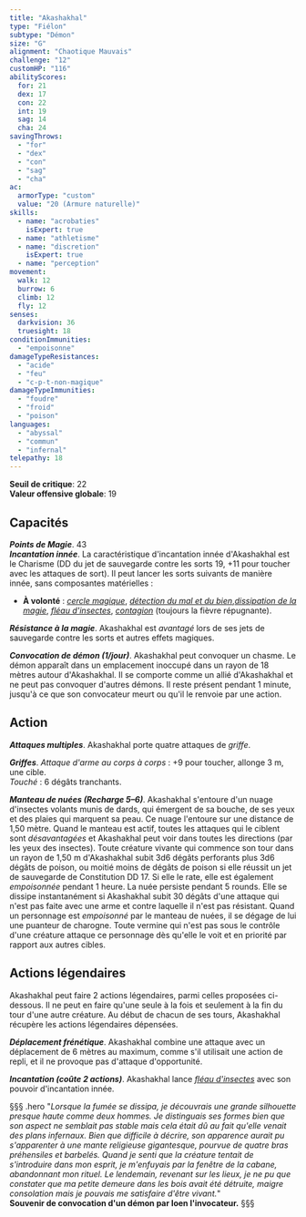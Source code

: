 ```yaml
---
title: "Akashakhal"
type: "Fiélon"
subtype: "Démon"
size: "G"
alignment: "Chaotique Mauvais"
challenge: "12"
customHP: "116"
abilityScores:
  for: 21
  dex: 17
  con: 22
  int: 19
  sag: 14
  cha: 24
savingThrows:
  - "for"
  - "dex"
  - "con"
  - "sag"
  - "cha"
ac:
  armorType: "custom"
  value: "20 (Armure naturelle)"
skills:
  - name: "acrobaties"
    isExpert: true
  - name: "athletisme"
  - name: "discretion"
    isExpert: true
  - name: "perception"
movement:
  walk: 12
  burrow: 6
  climb: 12
  fly: 12
senses:
  darkvision: 36
  truesight: 18
conditionImmunities:
  - "empoisonne"
damageTypeResistances:
  - "acide"
  - "feu"
  - "c-p-t-non-magique"
damageTypeImmunities:
  - "foudre"
  - "froid"
  - "poison"
languages:
  - "abyssal"
  - "commun"
  - "infernal"
telepathy: 18
---
```

**Seuil de critique**: 22        
**Valeur offensive globale**: 19      
## Capacités  
_**Points de Magie**_. 43  
_**Incantation innée**_. La caractéristique d'incantation innée d'Akashakhal est le Charisme (DD du jet de sauvegarde contre les sorts 19, +11 pour toucher avec les attaques de sort). Il peut lancer les sorts suivants de manière innée, sans composantes matérielles :
* **À volonté** : [_cercle magique_](/grimoire/cercle-magique/), [_détection du mal et du bien_](/grimoire/detection-du-mal-et-du-bien/),[_dissipation de la magie_](/grimoire/dissipation-de-la-magie/), [_fléau d'insectes_](/grimoire/fleau-d-insectes/), [_contagion_](/grimoire/contagion/) (toujours la fièvre répugnante).  

_**Résistance à la magie**_. Akashakhal est _avantagé_ lors de ses jets de sauvegarde contre les sorts et autres effets magiques.  

_**Convocation de démon (1/jour)**_. Akashakhal peut convoquer un chasme. Le démon apparaît dans un emplacement inoccupé dans un rayon de 18 mètres autour d'Akashakhal. Il se comporte comme un allié d'Akashakhal et ne peut pas convoquer d'autres démons. Il reste présent pendant 1 minute, jusqu'à ce que son convocateur meurt ou qu'il le renvoie par une action.  

## Action
_**Attaques multiples**_. Akashakhal porte quatre attaques de _griffe_.  

_**Griffes**_. _Attaque d'arme au corps à corps_ : +9 pour toucher, allonge 3 m, une cible.    
_Touché_ : 6 dégâts tranchants.  

_**Manteau de nuées (Recharge 5–6)**_. Akashakhal s'entoure d'un nuage d'insectes volants munis de dards, qui émergent de sa bouche, de ses yeux et des plaies qui marquent sa peau. Ce nuage l'entoure sur une distance de 1,50 mètre. Quand le manteau est actif, toutes les attaques qui le ciblent sont _désavantagées_ et Akashakhal peut voir dans toutes les directions (par les yeux des insectes). Toute créature vivante qui commence son tour dans un rayon de 1,50 m d'Akashakhal subit 3d6 dégâts perforants plus 3d6 dégâts de poison, ou moitié moins de dégâts de poison si elle réussit un jet de sauvegarde de Constitution DD 17. Si elle le rate, elle est également _empoisonnée_ pendant 1 heure. La nuée persiste pendant 5 rounds. Elle se dissipe instantanément si Akashakhal subit 30 dégâts d'une attaque qui n'est pas faite avec une arme et contre laquelle il n'est pas résistant. Quand un personnage est _empoisonné_ par le manteau de nuées, il se dégage de lui une puanteur de charogne. Toute vermine qui n'est pas sous le contrôle d'une créature attaque ce personnage dès qu'elle le voit et en priorité par rapport aux autres cibles.  

## Actions légendaires  
Akashakhal peut faire 2 actions légendaires, parmi celles proposées ci-dessous. Il ne peut en faire qu'une seule à la fois et seulement à la fin du tour d'une autre créature. Au début de chacun de ses tours, Akashakhal récupère les actions légendaires dépensées.  

_**Déplacement frénétique**_. Akashakhal combine une attaque avec un déplacement de 6 mètres au maximum, comme s'il utilisait une action de repli, et il ne provoque pas d'attaque d'opportunité.  

_**Incantation (coûte 2 actions)**_. Akashakhal lance [_fléau d'insectes_](/grimoire/fleau-d-insectes/) avec son pouvoir d'incantation innée.  

§§§ .hero
"*Lorsque la fumée se dissipa, je découvrais une grande silhouette presque haute comme deux hommes. Je distinguais ses formes bien que son aspect ne semblait pas stable mais cela était dû au fait qu'elle venait des plans infernaux. Bien que difficile à décrire, son apparence aurait pu s'apparenter à une mante religieuse gigantesque, pourvue de quatre bras préhensiles et barbelés. Quand je senti que la créature tentait de s'introduire dans mon esprit, je m'enfuyais par la fenêtre de la cabane, abandonnant mon rituel. Le lendemain, revenant sur les lieux, je ne pu que constater que ma petite demeure dans les bois avait été détruite, maigre consolation mais je pouvais me satisfaire d'être vivant.*"  
**Souvenir de convocation d'un démon par Ioen l'invocateur.**
§§§
